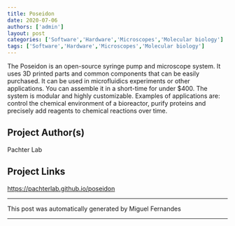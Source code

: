 ```yaml
---
title: Poseidon
date: 2020-07-06
authors: ['admin']
layout: post
categories: ['Software','Hardware','Microscopes','Molecular biology']
tags: ['Software','Hardware','Microscopes','Molecular biology']
---
```

The Poseidon is an open-source syringe pump and microscope system. It uses 3D printed parts and common components that can be easily purchased. It can be used in microfluidics experiments or other applications. You can assemble it in a short-time for under $400. The system is modular and highly customizable. Examples of applications are: control the chemical environment of a bioreactor, purify proteins and precisely add reagents to chemical reactions over time.
## Project Author(s)
Pachter Lab
## Project Links
https://pachterlab.github.io/poseidon
***
This post was automatically generated by
Miguel Fernandes
***
